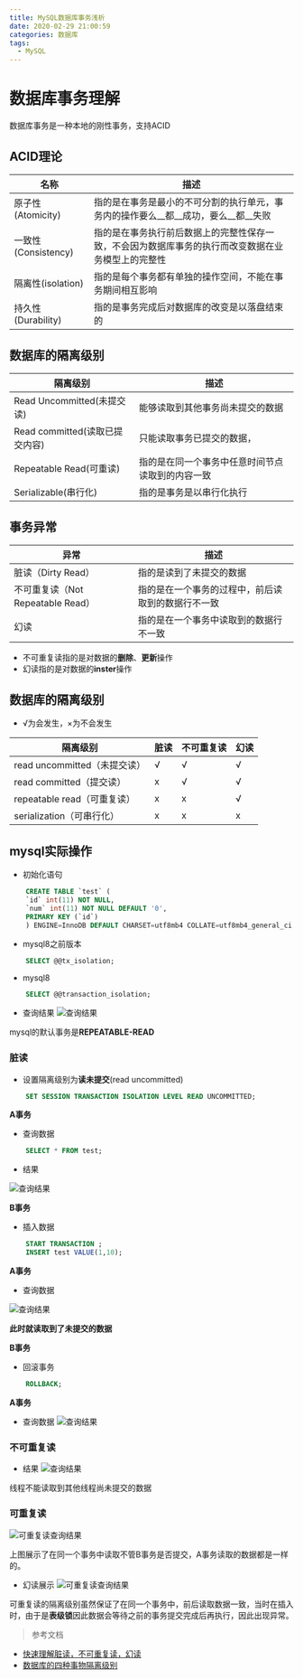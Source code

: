```yaml
---
title: MySQL数据库事务浅析
date: 2020-02-29 21:00:59
categories: 数据库
tags:
  - MySQL
---
```



# 数据库事务理解

数据库事务是一种本地的刚性事务，支持ACID

## **ACID**理论
名称|描述
--|--
原子性(Atomicity)|指的是在事务是最小的不可分割的执行单元，事务内的操作要么__都__成功，要么__都__失败
一致性(Consistency)|指的是在事务执行前后数据上的完整性保存一致，不会因为数据库事务的执行而改变数据在业务模型上的完整性
隔离性(isolation)|指的是每个事务都有单独的操作空间，不能在事务期间相互影响
持久性(Durability)|指的是事务完成后对数据库的改变是以落盘结束的

## 数据库的隔离级别

隔离级别|描述
--|--
Read Uncommitted(未提交读)|能够读取到其他事务尚未提交的数据
Read committed(读取已提交内容)|只能读取事务已提交的数据，
Repeatable Read(可重读)|指的是在同一个事务中任意时间节点读取到的内容一致
Serializable(串行化)|指的是事务是以串行化执行

## 事务异常
异常|描述
--|--
脏读（Dirty Read）|指的是读到了未提交的数据
不可重复读（Not Repeatable Read）|指的是在一个事务的过程中，前后读取到的数据行不一致
幻读|指的是在一个事务中读取到的数据行不一致

- 不可重复读指的是对数据的**删除**、**更新**操作
- 幻读指的是对数据的**inster**操作

## 数据库的隔离级别
- √为会发生，×为不会发生

隔离级别|脏读|不可重复读|幻读
--|--|--|--
read uncommitted（未提交读）|√|√|√
read committed（提交读）|x|√|√
repeatable read（可重复读）|x|x|√
serialization（可串行化）|x|x|x

## mysql实际操作

- 初始化语句
```sql
    CREATE TABLE `test` (
    `id` int(11) NOT NULL,
    `num` int(11) NOT NULL DEFAULT '0',
    PRIMARY KEY (`id`)
    ) ENGINE=InnoDB DEFAULT CHARSET=utf8mb4 COLLATE=utf8mb4_general_ci
```

- mysql8之前版本
```sql
    SELECT @@tx_isolation;
```
- mysql8

```sql
    SELECT @@transaction_isolation;
```
- 查询结果
![查询结果](https://s2.ax1x.com/2020/03/01/3c8EEq.png)

mysql的默认事务是**REPEATABLE-READ**


### 脏读
- 设置隔离级别为**读未提交**(read uncommitted)

```sql
    SET SESSION TRANSACTION ISOLATION LEVEL READ UNCOMMITTED;
```

**A事务**
- 查询数据
```sql
    SELECT * FROM test;
```

- 结果

![查询结果](https://s2.ax1x.com/2020/03/01/3cOI29.png)

**B事务**
- 插入数据
```sql
    START TRANSACTION ;
    INSERT test VALUE(1,10);
```

**A事务**
- 查询数据

![查询结果](https://s2.ax1x.com/2020/03/01/3gxwH1.png)

**此时就读取到了未提交的数据**

**B事务**
- 回滚事务
```sql
    ROLLBACK;
```

**A事务**
- 查询数据
![查询结果](https://s2.ax1x.com/2020/03/01/32Kr5T.png)

### 不可重复读

- 结果
![查询结果](https://s2.ax1x.com/2020/03/01/32lyPf.png)

线程不能读取到其他线程尚未提交的数据


### 可重复读


![可重复读查询结果](https://s2.ax1x.com/2020/03/01/321bkt.png)

上图展示了在同一个事务中读取不管B事务是否提交，A事务读取的数据都是一样的。

- 幻读展示
![可重复读查询结果](https://s2.ax1x.com/2020/03/01/32tbkj.png)

可重复读的隔离级别虽然保证了在同一个事务中，前后读取数据一致，当时在插入时，由于是**表级锁**因此数据会等待之前的事务提交完成后再执行，因此出现异常。

> 参考文档
- [快速理解脏读，不可重复读，幻读](https://blog.csdn.net/Vincent2014Linux/article/details/89669762)
- [数据库的四种事物隔离级别](https://blog.csdn.net/qq_22115231/article/details/80767069)








